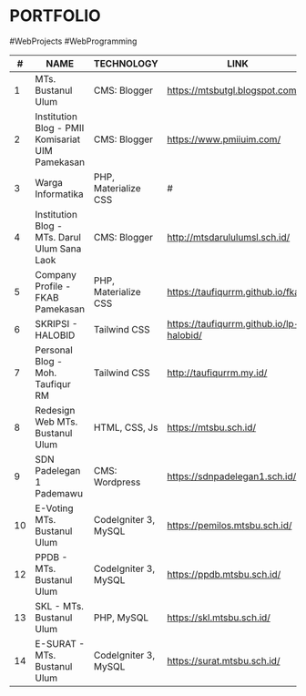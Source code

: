 # PORTFOLIO
#WebProjects #WebProgramming

| #   | NAME                                              	| TECHNOLOGY                   | LINK                                 	 | YEAR |
|-----|---------------------------------------------------	|----------------------------  |--------------------------------------	 |------|
|  1  | MTs. Bustanul Ulum                                 	| CMS: Blogger				   | https://mtsbutgl.blogspot.com/       	 | 2019 |
|  2  | Institution Blog - PMII Komisariat UIM Pamekasan   	| CMS: Blogger				   | https://www.pmiiuim.com/             	 | 2020 |
|  3  | Warga Informatika                                   | PHP, Materialize CSS         | #                                       | 2021 |
|  4  | Institution Blog - MTs. Darul Ulum Sana Laok   	    | CMS: Blogger  		       | http://mtsdarululumsl.sch.id/        	 | 2021 |
|  5  | Company Profile - FKAB Pamekasan                    | PHP, Materialize CSS         | https://taufiqurrm.github.io/fkab/      | 2021 |
|  6  | SKRIPSI - HALOBID                                   | Tailwind CSS                 | https://taufiqurrm.github.io/lp-halobid/| 2022 |
|  7  | Personal Blog - Moh. Taufiqur RM                    | Tailwind CSS      		   | http://taufiqurrm.my.id/       	     | 2022 |
|  8  | Redesign Web MTs. Bustanul Ulum        	            | HTML, CSS, Js                | https://mtsbu.sch.id/    	          	 | 2023 |
|  9  | SDN Padelegan 1 Pademawu		                	| CMS: Wordpress               | https://sdnpadelegan1.sch.id/           | 2023 |
|  10 | E-Voting MTs. Bustanul Ulum                			| CodeIgniter 3, MySQL         | https://pemilos.mtsbu.sch.id/           | 2023 |
|  12 | PPDB - MTs. Bustanul Ulum                           | CodeIgniter 3, MySQL         | https://ppdb.mtsbu.sch.id/              | 2023 |
|  13 | SKL - MTs. Bustanul Ulum                            | PHP, MySQL                   | https://skl.mtsbu.sch.id/               | 2023 |
|  14 | E-SURAT - MTs. Bustanul Ulum                        | CodeIgniter 3, MySQL         | https://surat.mtsbu.sch.id/             | 2023 |

